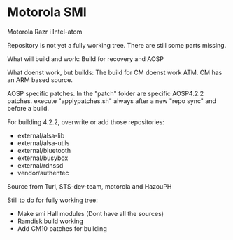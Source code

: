 Motorola SMI
===========================

Motorola Razr i Intel-atom

Repository is not yet a fully working tree. There are still some parts missing.

What will build and work:
Build for recovery and AOSP

What doenst work, but builds:
The build for CM doenst work ATM. CM has an ARM based source.

AOSP specific patches. In the "patch" folder are specific AOSP4.2.2 patches. execute "applypatches.sh" always after a new "repo sync" and before a build.

For building 4.2.2, overwrite or add those repositories:
- external/alsa-lib
- external/alsa-utils
- external/bluetooth
- external/busybox
- external/rdnssd
- vendor/authentec

Source from Turl, STS-dev-team, motorola and HazouPH

Still to do for fully working tree:
- Make smi Hall modules (Dont have all the sources)
- Ramdisk build working
- Add CM10 patches for building
